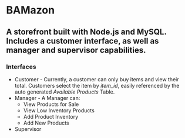 # BAMazon
## A storefront built with Node.js and MySQL. Includes a customer interface, as well as manager and supervisor capabilities.

### Interfaces
* Customer - Currently, a customer can only buy items and view their total. Customers select the item by *item_id*, easily referenced by the auto generated *Available Products* Table.
* Manager - A Manager can:
    * View Products for Sale
    * View Low Inventory Products
    * Add Product Inventory
    * Add New Products
* Supervisor
